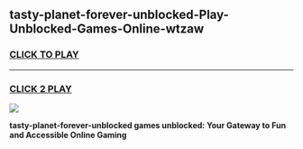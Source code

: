 
## tasty-planet-forever-unblocked-Play-Unblocked-Games-Online-wtzaw
<h3>
<a href="https://premium76.site?title=tasty-planet-forever-unblocked&ref=25A">CLICK TO PLAY</a></h3>
<hr>

<h3>
<a href="https://premium76.site?title=tasty-planet-forever-unblocked&ref=25A">CLICK 2 PLAY</a>
  
</h3>

<a href="https://premium76.site?title=tasty-planet-forever-unblocked&ref=25A"><img src="https://clearcache.store/games.png"></a>


**tasty-planet-forever-unblocked games unblocked: Your Gateway to Fun and Accessible Online Gaming**
